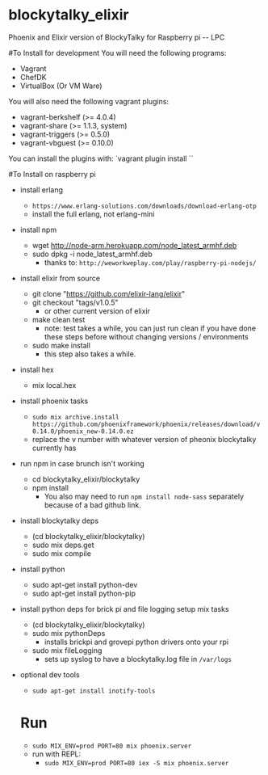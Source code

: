 # blockytalky_elixir
Phoenix and Elixir version of BlockyTalky for Raspberry pi -- LPC

#To Install for development
You will need the following programs:
- Vagrant
- ChefDK
- VirtualBox (Or VM Ware)

You will also need the following vagrant plugins:
- vagrant-berkshelf (>= 4.0.4)
- vagrant-share     (>= 1.1.3, system)
- vagrant-triggers  (>= 0.5.0)
- vagrant-vbguest   (>= 0.10.0)

You can install the plugins with: `vagrant plugin install <plugin-name>``

#To Install on raspberry pi
- install erlang
  - `https://www.erlang-solutions.com/downloads/download-erlang-otp`
  - install the full erlang, not erlang-mini
- install npm
  - wget http://node-arm.herokuapp.com/node_latest_armhf.deb
  - sudo dpkg -i node_latest_armhf.deb
    - thanks to: `http://weworkweplay.com/play/raspberry-pi-nodejs/`
- install elixir from source
  - git clone "https://github.com/elixir-lang/elixir"
  - git checkout "tags/v1.0.5"
    - or other current version of elixir
  - make clean test
    - note: test takes a while, you can just run clean if you have done these steps before without changing versions / environments
  - sudo make install
    - this step also takes a while.
- install hex
  - mix local.hex
- install phoenix tasks
  - `sudo mix archive.install https://github.com/phoenixframework/phoenix/releases/download/v0.14.0/phoenix_new-0.14.0.ez`
  - replace the v number with whatever version of pheonix blockytalky currently has
- run npm in case brunch isn't working
  - cd blockytalky_elixir/blockytalky
  - npm install
    - You also may need to run `npm install node-sass` separately because of a bad github link.
- install blockytalky deps
  - (cd blockytalky_elixir/blockytalky)
  - sudo mix deps.get
  - sudo mix compile
- install python
  - sudo apt-get install python-dev
  - sudo apt-get install python-pip
- install python deps for brick pi and file logging setup  mix tasks
  - (cd blockytalky_elixir/blockytalky)
  - sudo mix pythonDeps
    - installs brickpi and grovepi python drivers onto your rpi
  - sudo mix fileLogging
    - sets up syslog to have a blockytalky.log file in `/var/logs`
- optional dev tools
  - `sudo apt-get install inotify-tools`

  # Run
  - `sudo MIX_ENV=prod PORT=80 mix phoenix.server`
  - run with REPL:
    - `sudo MIX_ENV=prod PORT=80 iex -S mix phoenix.server`
